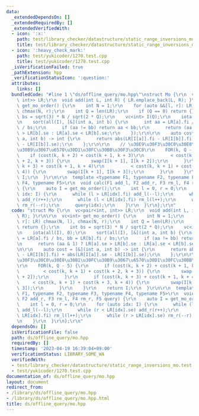 ```yaml
---
data:
  _extendedDependsOn: []
  _extendedRequiredBy: []
  _extendedVerifiedWith:
  - icon: ':x:'
    path: test/library_checker/datastructure/static_range_inversions_mo.test.cpp
    title: test/library_checker/datastructure/static_range_inversions_mo.test.cpp
  - icon: ':heavy_check_mark:'
    path: test/yukicoder/1270.test.cpp
    title: test/yukicoder/1270.test.cpp
  _isVerificationFailed: true
  _pathExtension: hpp
  _verificationStatusIcon: ':question:'
  attributes:
    links: []
  bundledCode: "#line 1 \"ds/offline_query/mo.hpp\"\nstruct Mo {\r\n  vc<pair<int,\
    \ int>> LR;\r\n  void add(int L, int R) { LR.emplace_back(L, R); }\r\n\r\n  vc<int>\
    \ get_mo_order() {\r\n    int N = 1;\r\n    for (auto &&[l, r]: LR) chmax(N, l),\
    \ chmax(N, r);\r\n    int Q = len(LR);\r\n    if (Q == 0) return {};\r\n    int\
    \ bs = sqrt(3) * N / sqrt(2 * Q);\r\n    vc<int> I(Q);\r\n    iota(all(I), 0);\r\
    \n    sort(all(I), [&](int a, int b) {\r\n      int aa = LR[a].fi / bs, bb = LR[b].fi\
    \ / bs;\r\n      if (aa != bb) return aa < bb;\r\n      return (aa & 1) ? LR[a].se\
    \ > LR[b].se : LR[a].se < LR[b].se;\r\n    });\r\n\r\n    auto cost = [&](int\
    \ a, int b) -> int {\r\n      return abs(LR[I[a]].fi - LR[I[b]].fi) + abs(LR[I[a]].se\
    \ - LR[I[b]].se);\r\n    };\r\n\r\n    // \u30E9\u30F3\u30C0\u30E0\u30B1\u30FC\
    \u30B9\u3067\u6570\u30D1\u30FC\u30BB\u30F3\u30C8\r\n    FOR(k, Q - 5) {\r\n  \
    \    if (cost(k, k + 2) + cost(k + 1, k + 3)\r\n          < cost(k, k + 1) + cost(k\
    \ + 2, k + 3)) {\r\n        swap(I[k + 1], I[k + 2]);\r\n      }\r\n      if (cost(k,\
    \ k + 3) + cost(k + 1, k + 4)\r\n          < cost(k, k + 1) + cost(k + 3, k +\
    \ 4)) {\r\n        swap(I[k + 1], I[k + 3]);\r\n      }\r\n    }\r\n    return\
    \ I;\r\n  }\r\n\r\n  template <typename F1, typename F2, typename F3, typename\
    \ F4, typename F5>\r\n  void calc(F1 add_l, F2 add_r, F3 rm_l, F4 rm_r, F5 query)\
    \ {\r\n    auto I = get_mo_order();\r\n    int l = 0, r = 0;\r\n    for (auto\
    \ idx: I) {\r\n      while (l > LR[idx].fi) add_l(--l);\r\n      while (r < LR[idx].se)\
    \ add_r(r++);\r\n      while (l < LR[idx].fi) rm_l(l++);\r\n      while (r > LR[idx].se)\
    \ rm_r(--r);\r\n      query(idx);\r\n    }\r\n  }\r\n};\r\n"
  code: "struct Mo {\r\n  vc<pair<int, int>> LR;\r\n  void add(int L, int R) { LR.emplace_back(L,\
    \ R); }\r\n\r\n  vc<int> get_mo_order() {\r\n    int N = 1;\r\n    for (auto &&[l,\
    \ r]: LR) chmax(N, l), chmax(N, r);\r\n    int Q = len(LR);\r\n    if (Q == 0)\
    \ return {};\r\n    int bs = sqrt(3) * N / sqrt(2 * Q);\r\n    vc<int> I(Q);\r\
    \n    iota(all(I), 0);\r\n    sort(all(I), [&](int a, int b) {\r\n      int aa\
    \ = LR[a].fi / bs, bb = LR[b].fi / bs;\r\n      if (aa != bb) return aa < bb;\r\
    \n      return (aa & 1) ? LR[a].se > LR[b].se : LR[a].se < LR[b].se;\r\n    });\r\
    \n\r\n    auto cost = [&](int a, int b) -> int {\r\n      return abs(LR[I[a]].fi\
    \ - LR[I[b]].fi) + abs(LR[I[a]].se - LR[I[b]].se);\r\n    };\r\n\r\n    // \u30E9\
    \u30F3\u30C0\u30E0\u30B1\u30FC\u30B9\u3067\u6570\u30D1\u30FC\u30BB\u30F3\u30C8\
    \r\n    FOR(k, Q - 5) {\r\n      if (cost(k, k + 2) + cost(k + 1, k + 3)\r\n \
    \         < cost(k, k + 1) + cost(k + 2, k + 3)) {\r\n        swap(I[k + 1], I[k\
    \ + 2]);\r\n      }\r\n      if (cost(k, k + 3) + cost(k + 1, k + 4)\r\n     \
    \     < cost(k, k + 1) + cost(k + 3, k + 4)) {\r\n        swap(I[k + 1], I[k +\
    \ 3]);\r\n      }\r\n    }\r\n    return I;\r\n  }\r\n\r\n  template <typename\
    \ F1, typename F2, typename F3, typename F4, typename F5>\r\n  void calc(F1 add_l,\
    \ F2 add_r, F3 rm_l, F4 rm_r, F5 query) {\r\n    auto I = get_mo_order();\r\n\
    \    int l = 0, r = 0;\r\n    for (auto idx: I) {\r\n      while (l > LR[idx].fi)\
    \ add_l(--l);\r\n      while (r < LR[idx].se) add_r(r++);\r\n      while (l <\
    \ LR[idx].fi) rm_l(l++);\r\n      while (r > LR[idx].se) rm_r(--r);\r\n      query(idx);\r\
    \n    }\r\n  }\r\n};\r\n"
  dependsOn: []
  isVerificationFile: false
  path: ds/offline_query/mo.hpp
  requiredBy: []
  timestamp: '2023-04-19 16:39:04+09:00'
  verificationStatus: LIBRARY_SOME_WA
  verifiedWith:
  - test/library_checker/datastructure/static_range_inversions_mo.test.cpp
  - test/yukicoder/1270.test.cpp
documentation_of: ds/offline_query/mo.hpp
layout: document
redirect_from:
- /library/ds/offline_query/mo.hpp
- /library/ds/offline_query/mo.hpp.html
title: ds/offline_query/mo.hpp
---
```


